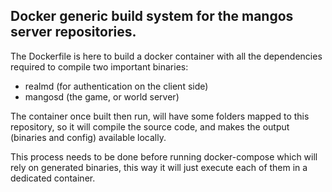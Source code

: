 ## Docker generic build system for the mangos server repositories.

The Dockerfile is here to build a docker container with all the dependencies required to compile two important binaries:

- realmd (for authentication on the client side)
- mangosd (the game, or world server)

The container once built then run, will have some folders mapped to this repository, so it will compile the source code, and makes the output (binaries and config) available locally.

This process needs to be done before running docker-compose which will rely on generated binaries, this way it will just execute each of them in a dedicated container.

